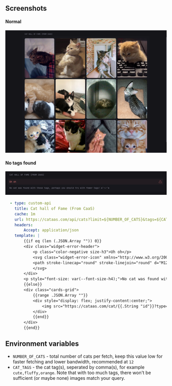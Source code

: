 ## Screenshots
#### Normal
![Preview widget image](./preview.png)

#### No tags found
![No tag found preview](./preview-error.png)

```yaml
  - type: custom-api
    title: Cat hall of Fame (From CaaS)
    cache: 1m
    url: https://cataas.com/api/cats?limit=${NUMBER_OF_CATS}&tags=${CAT_TAGS}
    headers:
        Accept: application/json
    template: |
        {{if eq (len (.JSON.Array "")) 0}}
        <div class="widget-error-header">
            <p class="color-negative size-h3">Uh oh</p>
            <svg class="widget-error-icon" xmlns="http://www.w3.org/2000/svg" fill="none" viewBox="0 0 24 24" stroke-width="1.5">
            <path stroke-linecap="round" stroke-linejoin="round" d="M12 9v3.75m-9.303 3.376c-.866 1.5.217 3.374 1.948 3.374h14.71c1.73 0 2.813-1.874 1.948-3.374L13.949 3.378c-.866-1.5-3.032-1.5-3.898 0L2.697 16.126ZM12 15.75h.007v.008H12v-.008Z"></path>
            </svg>
        </div>
        <p style="font-size: var(--font-size-h4);">No cat was found with those tags, perhaps you should try with fewer tags! ฅ՞•ﻌ•՞ฅ</p>
        {{else}}
        <div class="cards-grid">
            {{range .JSON.Array ""}}
            <div style="display: flex; justify-content:center;">
                <img src="https://cataas.com/cat/{{.String "id"}}?type=medium" style="object-fit: cover; border-radius: 10px;" class="card">
            </div>
            {{end}} 
        </div>
        {{end}}
```

## Environment variables

- `NUMBER_OF_CATS` - total number of cats per fetch, keep this value low for faster fetching and lower bandwidth, recommended at `12`
- `CAT_TAGS` - the cat tag(s), seperated by comma(s), for example `cute,fluffy,orange`. Note that with too much tags, there won't be sufficient (or maybe none) images match your query.
